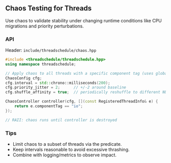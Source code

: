 ## Chaos Testing for Threads

Use chaos to validate stability under changing runtime conditions like CPU migrations and priority perturbations.

### API
Header: `include/threadschedule/chaos.hpp`

```cpp
#include <threadschedule/threadschedule.hpp>
using namespace threadschedule;

// Apply chaos to all threads with a specific component tag (uses global registry)
ChaosConfig cfg;
cfg.interval = std::chrono::milliseconds(200);
cfg.priority_jitter = 2;      // +/-2 around baseline
cfg.shuffle_affinity = true;  // periodically reshuffle to different NUMA CPUs

ChaosController controller(cfg, [](const RegisteredThreadInfo& e) {
    return e.componentTag == "io";
});

// RAII: chaos runs until controller is destroyed
```

### Tips
- Limit chaos to a subset of threads via the predicate.
- Keep intervals reasonable to avoid excessive thrashing.
- Combine with logging/metrics to observe impact.

